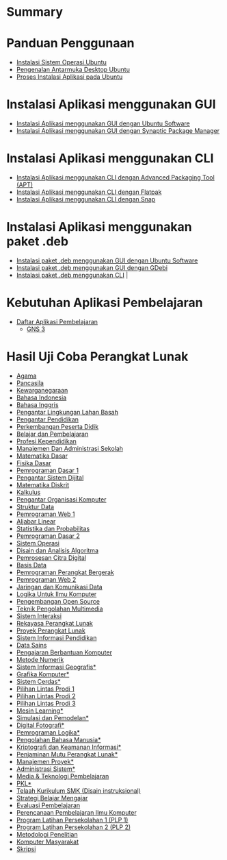 # Summary
# Panduan Penggunaan
- [Instalasi Sistem Operasi Ubuntu](./chapter_1.md)
- [Pengenalan Antarmuka Desktop Ubuntu](./pengenalan_ubuntu_desktop.md)
- [Proses Instalasi Aplikasi pada Ubuntu](./chapter_2.md)
# Instalasi Aplikasi menggunakan GUI
- [Instalasi Aplikasi menggunakan GUI dengan Ubuntu Software](./instalasi_gui_ubuntu_software.md)
- [Instalasi Aplikasi menggunakan GUI dengan Synaptic Package Manager](./instalasi_gui_synaptic.md)
# Instalasi Aplikasi menggunakan CLI
- [Instalasi Aplikasi menggunakan CLI dengan Advanced Packaging Tool (APT)](./instalasi_cli_apt.md)
- [Instalasi Aplikasi menggunakan CLI dengan Flatpak](./instalasi_cli_flatpak.md) 
- [Instalasi Aplikasi menggunakan CLI dengan Snap](./instalasi_cli_snap.md)
# Instalasi Aplikasi menggunakan paket .deb
- [Instalasi paket .deb menggunakan GUI dengan Ubuntu Software](./instalasi_deb_gui_ubuntu_software.md) 
- [Instalasi paket .deb menggunakan GUI dengan GDebi](./instalasi_deb_gui_gdebi.md)
- [Instalasi paket .deb menggunakan CLI](./instalasi_deb_cli.md) |
# Kebutuhan Aplikasi Pembelajaran
- [Daftar Aplikasi Pembelajaran](./daftar_mata_kuliah.md)
  - [GNS 3](./instalasi_gns3.md)
  <!-- - [Visual Studio Code](./instalasi_vscode.md)
  - [Python](./instalasi_python.md)
  - [Pip Python](./instalasi_pip%20python.md)
  - [Idle Python](./instalasi_idle%20python.md)
  - [Java](./instalasi_java.md)
  - [Netbeans](./instalasi_netbeans.md)
  - [VirtualBox](./instalasi_vb.md)
  - [GNU Octave](./instalasi_octave.md)
  - [Android Studio](./instalasi_android.md)
  - [SWI-Prolog](./instalasi_prolog.md)
  - [Wireshark](./instalasi_wireshark.md)
  - [Figma](./instalasi_figma.md)
  - [LibreOffice](./instalasi_libreoffice.md)
  - [MySQL](./instalasi_mysql.md)
  - [XAMPP](./instalasi_xampp.md)
  - [PHP](./instalasi_php.md)
  - [Composer](./instalasi_composer.md)
  - [Open eLearning](./instalasi_openelearning.md) -->
  <!-- - [Mendeley](./instalasi_mendeley.md)
  - [JupyterLab](./instalasi_jupyterlab.md)
  - [Julia](./instalasi_julia.md)
  - [R](./instalasi_r.md)
  - [Golang](./instalasi_golang.md) -->

# Hasil Uji Coba Perangkat Lunak
- [Agama](./matkul/agama.md)
- [Pancasila](./matkul/pancasila.md)
- [Kewarganegaraan](./matkul/kewarganegaraan.md)
- [Bahasa Indonesia](./matkul/bahasa%20indonesia.md)
- [Bahasa Inggris](./matkul/bahasa%20inggris.md)
- [Pengantar Lingkungan Lahan Basah](./matkul/pengantar%20lingkungan%20lahan%20basah.md)
- [Pengantar Pendidikan](./matkul/pengantar%20pendidikan.md)
- [Perkembangan Peserta Didik](./matkul/perkembangan%20peserta%20didik.md)
- [Belajar dan Pembelajaran](./matkul/belajar%20dan%20pembelajaran.md)
- [Profesi Kependidikan](./matkul/profesi%20kependidikan.md)
- [Manajemen Dan Administrasi Sekolah](./matkul/manajemen%20dan%20administrasi%20sekolah.md)
- [Matematika Dasar](./matkul/matematika%20dasar.md)
- [Fisika Dasar](./matkul/fisika%20dasar.md) 
- [Pemrograman Dasar 1](./matkul/pemrograman_dasar_1.md)
- [Pengantar Sistem Dijital](./matkul/pengantar%20sistem%20digital.md)
- [Matematika Diskrit](./matkul/matematika%20diskrit.md)
- [Kalkulus](./matkul/kalkulus.md)
- [Pengantar Organisasi Komputer](./matkul/pengantar%20organisasi%20komputer.md)
- [Struktur Data](./matkul/struktur%20data.md)
- [Pemrograman Web 1](./matkul/pemrograman%20web%201.md)
- [Aljabar Linear](./matkul/aljabar%20linear.md)
- [Statistika dan Probabilitas](./matkul/statistika%20dan%20probabilitas.md)
- [Pemrograman Dasar 2](./matkul/pemrograman_dasar_2.md)
- [Sistem Operasi](./matkul/sistem%20operasi.md)
- [Disain dan Analisis Algoritma](./matkul/disain%20dan%20analisis%20algoritma.md)
- [Pemrosesan Citra Digital](./matkul/pemrosesan%20citra%20digital.md)
- [Basis Data](./matkul/basis%20data.md)
- [Pemrograman Perangkat Bergerak](./matkul/pemrograman%20peragkat%20bergerak.md)
- [Pemrograman Web 2]()
- [Jaringan dan Komunikasi Data]()
- [Logika Untuk Ilmu Komputer]()
- [Pengembangan Open Source]()
- [Teknik Pengolahan Multimedia]()
- [Sistem Interaksi]()
- [Rekayasa Perangkat Lunak]()
- [Proyek Perangkat Lunak]()
- [Sistem Informasi Pendidikan]()
- [Data Sains]()
- [Pengajaran Berbantuan Komputer]()
- [Metode Numerik]()
- [Sistem Informasi Geografis*]()
- [Grafika Komputer*]()
- [Sistem Cerdas*]()
- [Pilihan Lintas Prodi 1]()
- [Pilihan Lintas Prodi 2]()
- [Pilihan Lintas Prodi 3]()
- [Mesin Learning*]()
- [Simulasi dan Pemodelan*]()
- [Digital Fotografi*]()
- [Pemrograman Logika*]()
- [Pengolahan Bahasa Manusia*]()
- [Kriptografi dan Keamanan Informasi*]()
- [Penjaminan Mutu Perangkat Lunak*]()
- [Manajemen Proyek*]()
- [Administrasi Sistem*]()
- [Media & Teknologi Pembelajaran]()
- [PKL*]()
- [Telaah Kurikulum  SMK (Disain instruksional)]()
- [Strategi Belajar Mengajar]()
- [Evaluasi Pembelajaran]()
- [Perencanaan Pembelajaran Ilmu Komputer]()
- [Program Latihan Persekolahan 1 (PLP 1)]()
- [Program Latihan Persekolahan 2 (PLP 2)]()
- [Metodologi Penelitian]()
- [Komputer Masyarakat]()
- [Skripsi]()



